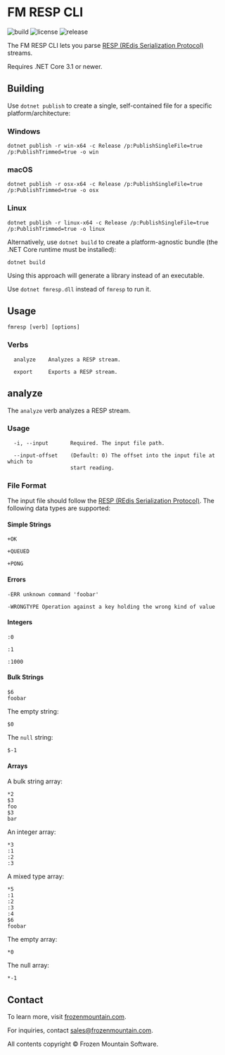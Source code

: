 # FM RESP CLI

![build](https://github.com/frozenmountain/fm-resp/workflows/build/badge.svg) ![license](https://img.shields.io/badge/License-MIT-yellow.svg) ![release](https://img.shields.io/github/v/release/frozenmountain/fm-resp.svg)

The FM RESP CLI lets you parse [RESP (REdis Serialization Protocol)](https://redis.io/topics/protocol) streams.

Requires .NET Core 3.1 or newer.

## Building

Use `dotnet publish` to create a single, self-contained file for a specific platform/architecture:

### Windows
```
dotnet publish -r win-x64 -c Release /p:PublishSingleFile=true /p:PublishTrimmed=true -o win
```

### macOS
```
dotnet publish -r osx-x64 -c Release /p:PublishSingleFile=true /p:PublishTrimmed=true -o osx
```

### Linux
```
dotnet publish -r linux-x64 -c Release /p:PublishSingleFile=true /p:PublishTrimmed=true -o linux
```

Alternatively, use `dotnet build` to create a platform-agnostic bundle (the .NET Core runtime must be installed):

```
dotnet build
```

Using this approach will generate a library instead of an executable.

Use `dotnet fmresp.dll` instead of `fmresp` to run it.

## Usage

```
fmresp [verb] [options]
```

### Verbs
```
  analyze    Analyzes a RESP stream.

  export     Exports a RESP stream.
```

## analyze

The `analyze` verb analyzes a RESP stream.

### Usage
```
  -i, --input       Required. The input file path.

  --input-offset    (Default: 0) The offset into the input file at which to
                    start reading.
```

### File Format
The input file should follow the [RESP (REdis Serialization Protocol)](https://redis.io/topics/protocol). The following data types are supported:

#### Simple Strings
```
+OK
```
```
+QUEUED
```
```
+PONG
```

#### Errors
```
-ERR unknown command 'foobar'
```
```
-WRONGTYPE Operation against a key holding the wrong kind of value
```

#### Integers
```
:0
```
```
:1
```
```
:1000
```

#### Bulk Strings
```
$6
foobar
```
The empty string:
```
$0

```
The `null` string:
```
$-1
```

#### Arrays
A bulk string array:
```
*2
$3
foo
$3
bar
```
An integer array:
```
*3
:1
:2
:3
```
A mixed type array:
```
*5
:1
:2
:3
:4
$6
foobar
```
The empty array:
```
*0
```
The null array:
```
*-1
```

## Contact

To learn more, visit [frozenmountain.com](https://www.frozenmountain.com).

For inquiries, contact [sales@frozenmountain.com](mailto:sales@frozenmountain.com).

All contents copyright © Frozen Mountain Software.

